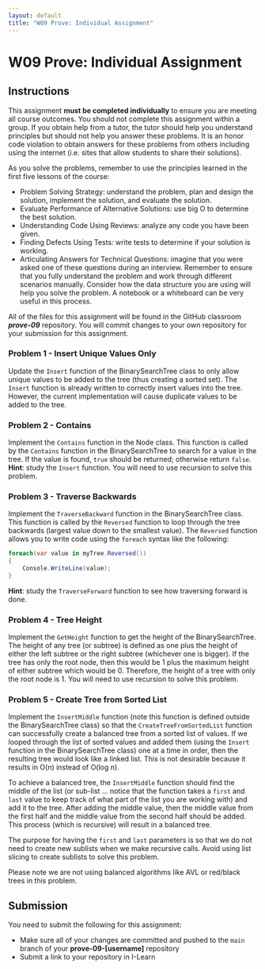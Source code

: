 ```yaml
---
layout: default
title: "W09 Prove: Individual Assignment"
---
```


# W09 Prove: Individual Assignment
## Instructions
This assignment **must be completed individually** to ensure you are meeting all course outcomes. You should not complete this assignment within a group. If you obtain help from a tutor, the tutor should help you understand principles but should not help you answer these problems. It is an honor code violation to obtain answers for these problems from others including using the internet (i.e. sites that allow students to share their solutions).

As you solve the problems, remember to use the principles learned in the first five lessons of the course:
* Problem Solving Strategy: understand the problem, plan and design the solution, implement the solution, and evaluate the solution.
* Evaluate Performance of Alternative Solutions: use big O to determine the best solution.
* Understanding Code Using Reviews: analyze any code you have been given.
* Finding Defects Using Tests: write tests to determine if your solution is working.
* Articulating Answers for Technical Questions: imagine that you were asked one of these questions during an interview. Remember to ensure that you fully understand the problem and work through different scenarios manually. Consider how the data structure you are using will help you solve the problem. A notebook or a whiteboard can be very useful in this process.

All of the files for this assignment will be found in the GitHub classroom ***prove-09*** repository. You will commit changes to your own repository for your submission for this assignment.

### Problem 1 - Insert Unique Values Only
Update the `Insert` function of the BinarySearchTree class to only allow unique values to be added to the tree (thus creating a sorted set). The `Insert` function is already written to correctly insert values into the tree. However, the current implementation will cause duplicate values to be added to the tree.

### Problem 2 - Contains
Implement the `Contains` function in the Node class. This function is called by the `Contains` function in the BinarySearchTree to search for a value in the tree. If the value is found, `true` should be returned; otherwise return `false`. **Hint**: study the `Insert` function. You will need to use recursion to solve this problem.

### Problem 3 - Traverse Backwards
Implement the `TraverseBackward` function in the BinarySearchTree class. This function is called by the `Reversed` function to loop through the tree backwards (largest value down to the smallest value). The `Reversed` function allows you to write code using the `foreach` syntax like the following:

```csharp	
foreach(var value in myTree.Reversed())
{
	Console.WriteLine(value);
}
```
		
**Hint**: study the `TraverseForward` function to see how traversing forward is done.

### Problem 4 - Tree Height
Implement the `GetHeight` function to get the height of the BinarySearchTree. The height of any tree (or subtree) is defined as one plus the height of either the left subtree or the right subtree (whichever one is bigger). If the tree has only the root node, then this would be 1 plus the maximum height of either subtree which would be 0. Therefore, the height of a tree with only the root node is 1. You will need to use recursion to solve this problem.

### Problem 5 - Create Tree from Sorted List
Implement the `InsertMiddle` function (note this function is defined outside the BinarySearchTree class) so that the `CreateTreeFromSortedList` function can successfully create a balanced tree from a sorted list of values. If we looped through the list of sorted values and added them (using the `Insert` function in the BinarySearchTree class) one at a time in order, then the resulting tree would look like a linked list. This is not desirable because it results in O(n) instead of O(log n).

To achieve a balanced tree, the `InsertMiddle` function should find the middle of the list (or sub-list ... notice that the function takes a `first` and `last` value to keep track of what part of the list you are working with) and add it to the tree. After adding the middle value, then the middle value from the first half and the middle value from the second half should be added. This process (which is recursive) will result in a balanced tree.

The purpose for having the `first` and `last` parameters is so that we do not need to create new sublists when we make recursive calls. Avoid using list slicing to create sublists to solve this problem.

Please note we are not using balanced algorithms like AVL or red/black trees in this problem.

## Submission
You need to submit the following for this assignment:
* Make sure all of your changes are committed and pushed to the `main` branch of your **prove-09-[username]** repository
* Submit a link to your repository in I-Learn
